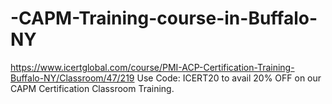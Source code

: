 # -CAPM-Training-course-in-Buffalo-NY
https://www.icertglobal.com/course/PMI-ACP-Certification-Training-Buffalo-NY/Classroom/47/219  Use Code: ICERT20 to avail 20% OFF on our CAPM Certification Classroom Training.
